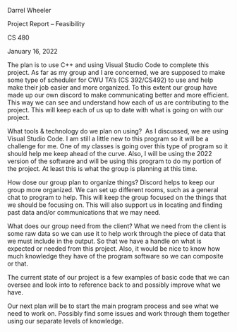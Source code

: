 ﻿Darrel Wheeler

Project Report – Feasibility

CS 480

January 16, 2022

The plan is to use C++ and using Visual Studio Code to complete this project. As far as my group and I are concerned, we are supposed to make some type of scheduler for CWU TA’s (CS 392/CS492) to use and help make their job easier and more organized. To this extent our group have made up our own discord to make communicating better and more efficient. This way we can see and understand how each of us are contributing to the project. This will keep each of us up to date with what is going on with our project.

What tools & technology do we plan on using?  As I discussed, we are using Visual Studio Code. I am still a little new to this program so it will be a challenge for me. One of my classes is going over this type of program so it should help me keep ahead of the curve. Also, I will be using the 2022 version of the software and will be using this program to do my portion of the project. At least this is what the group is planning at this time.  

How dose our group plan to organize things? Discord helps to keep our group more organized. We can set up different rooms, such as a general chat to program to help. This will keep the group focused on the things that we should be focusing on. This will also support us in locating and finding past data and/or communications that we may need.

What does our group need from the client? What we need from the client is some raw data so we can use it to help work through the piece of data that we must include in the output. So that we have a handle on what is expected or needed from this project. Also, it would be nice to know how much knowledge they have of the program software so we can composite or that.

The current state of our project is a few examples of basic code that we can oversee and look into to reference back to and possibly improve what we have.

Our next plan will be to start the main program process and see what we need to work on. Possibly find some issues and work through them together using our separate levels of knowledge. 

